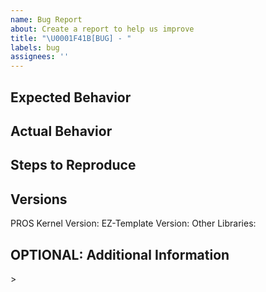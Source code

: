 ```yaml
---
name: Bug Report
about: Create a report to help us improve
title: "\U0001F41B[BUG] - "
labels: bug
assignees: ''
---
```


## Expected Behavior
<!-- What behavior were you expecting? -->

## Actual Behavior
<!-- What behavior ended up happening? -->

## Steps to Reproduce
<!-- Provide a link to a live example, or a set of steps to reproduce this bug.  If able, please include code to reproduce -->

## Versions
<!-- Run `pros conduct info-project` to see what versions you're running. -->
PROS Kernel Version: <!-- eg. 4.1.0 -->
EZ-Template Version: <!-- eg. v3.1.0 -->
Other Libraries: <!-- eg. LemLib, VOSS, etc. -->

## OPTIONAL: Additional Information
<!-- Images, code, videos.  Anything you think will help us fix this problem -->>